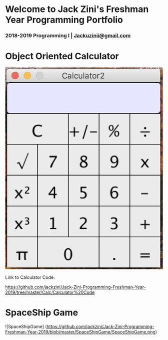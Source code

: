 # Welcome to Jack Zini's Freshman Year Programming Portfolio
### 2018-2019 Programming I | Jackuzinii@gmail.com

# Object Oriented Calculator
![Calculator](https://github.com/jackzini/Jack-Zini-Programming-Freshman-Year-2019/blob/master/Calc/Calculator.jpg?raw=true)

Link to Calculator Code:

https://github.com/jackzini/Jack-Zini-Programming-Freshman-Year-2019/tree/master/Calc/Calculator%20Code

# SpaceShip Game
![SpaceShipGame] (https://github.com/jackzini/Jack-Zini-Programming-Freshman-Year-2019/blob/master/SpaceShipGame/SpaceShipGame.png)
